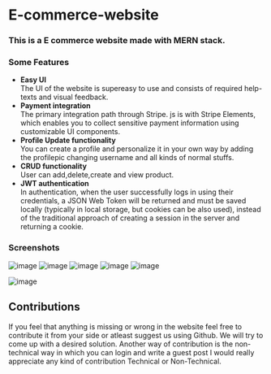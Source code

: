 # E-commerce-website

### This is a E commerce website made with MERN stack.

### Some Features
* **Easy UI** </br>
The UI of the website is supereasy to use and consists of required help-texts and visual feedback.
* **Payment integration**</br>
The primary integration path through Stripe. js is with Stripe Elements, which enables you to collect sensitive payment information using customizable UI components. 
* **Profile Update functionality**</br>
You can create a profile and personalize it in your own way by adding the profilepic changing username and all kinds of normal stuffs.
* **CRUD functionality**</br>
User can add,delete,create and view product.
* **JWT authentication**</br>
In authentication, when the user successfully logs in using their credentials, a JSON Web Token will be returned and must be saved locally (typically in local storage, but cookies can be also used), instead of the traditional approach of creating a session in the server and returning a cookie.


### Screenshots
![image](https://drive.google.com/uc?export=view&id=1WpStIfbqh1zydJBllha3ru7t93JiQR3w)
![image](https://drive.google.com/uc?export=view&id=10_IDYX6d0xuU4HErCKfMP4yJQwQXyhqN)
![image](https://drive.google.com/uc?export=view&id=1qy4Dgh-2uIjM7thijq6PAgcQQGn1Lv4I)
![image](https://drive.google.com/uc?export=view&id=1DD_zY7CRRvkyYmGjPZ0y4snjrey-na52)
![image](https://drive.google.com/uc?export=view&id=15C8khzjx13zCLC2q2IWX1A82X7KidnHW)


![image](https://drive.google.com/uc?export=view&id=1_fusuY6Gr7OQae5fY21bXhYDeyswwf9y)

## Contributions
If you feel that anything is missing or wrong in the website feel free to contribute it from your side or atleast suggest us using Github. We will try to come up with a desired solution. Another way of contribution is the non-technical way in which you can login and write a guest post I would really appreciate any kind of contribution Technical or Non-Technical.
